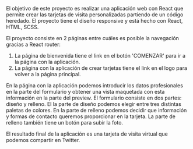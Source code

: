 El objetivo de este proyecto es realizar una aplicación web con React que permite crear las tarjetas de visita personalizadas partiendo de un código heredado. El proyecto tiene el diseño responsive y está hecho con React, HTML, SCSS.

El proyecto consiste en 2 páginas entre cuáles es posible la navegación gracias a React router:
1. La página de bienvenida tiene el link en el botón 'COMENZAR' para ir a la página con la aplicación.
2. La página con la aplicación de crear tarjetas tiene el link en el logo para volver a la página principal.

En la página con la aplicación podemos introducir los datos profesionales en la parte del formulario y obtener una vista maquetada con esta información en la parte del preview. El formulario consiste en dos partes: diseño y relleno. El la parte de diseño podemos elegir entre tres distintas paletas de colores. En la parte de relleno podemos decidir que información y formas de contacto queremos proporcionar en la tarjeta. La parte de relleno también tiene un botón para subir la foto. 

El resultado final de la aplicación es una tarjeta de visita virtual que podemos compartir en Twitter. 
